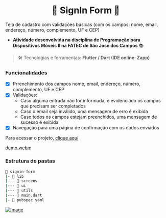 <h1 align="center"> 📱 SignIn Form 📱 </h1>

Tela de cadastro com validações básicas (com os campos: nome, email, endereço, número, complemento, UF e CEP)

- **Atividade desenvolvida na disciplina de Programação para Dispositivos Móveis II na FATEC de São José dos Campos** 📚

> 🛠️ Tecnologias e ferramentas: **Flutter / Dart (IDE online: Zapp)**

### Funcionalidades

- [x] Prrenchimento dos campos nome, email, endereço, número, complemento, UF e CEP
- [x] Validações:
  - Caso alguma entrada não for informada, é evidenciado os campos que precisam ser completados
  - Caso o email seja inválido, uma mensagem de erro é exibida
  - Caso todos os campos estejam preenchidos, uma mensagem de sucesso é exibida
- [x] Navegação para uma página de confirmação com os dados enviados

Para acessar o projeto, [clique aqui](https://z3hg06rr3hh0.zapp.page/#/)

[demo.webm](https://user-images.githubusercontent.com/69374340/236489503-1795d53e-9185-4091-b289-017191552fc0.webm)

### Estrutura de pastas

```bash
📂 signin-form
|- 📁 lib
|--- 📁 screens
|--- 📁 ui
|--- 📁 utils
|--- 📄 main.dart
|- 📄 pubspec.yaml
```

[![image](https://img.shields.io/badge/✨%20Maria%20Gabriela%20Reis,%202023-LinkedIn-009973?style=flat-square)](https://www.linkedin.com/in/mariagabrielareis/)

